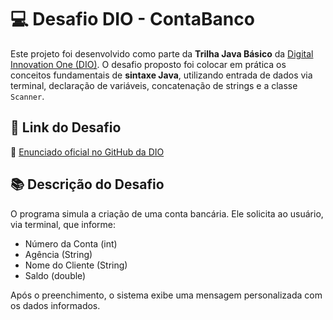 # 💻 Desafio DIO - ContaBanco

Este projeto foi desenvolvido como parte da **Trilha Java Básico** da [Digital Innovation One (DIO)](https://www.dio.me/). O desafio proposto foi colocar em prática os conceitos fundamentais de **sintaxe Java**, utilizando entrada de dados via terminal, declaração de variáveis, concatenação de strings e a classe `Scanner`.

## 🔗 Link do Desafio

📄 [Enunciado oficial no GitHub da DIO](https://github.com/digitalinnovationone/trilha-java-basico/edit/main/desafios/sintaxe/README.md)

## 📚 Descrição do Desafio

O programa simula a criação de uma conta bancária. Ele solicita ao usuário, via terminal, que informe:

- Número da Conta (int)
- Agência (String)
- Nome do Cliente (String)
- Saldo (double)

Após o preenchimento, o sistema exibe uma mensagem personalizada com os dados informados.